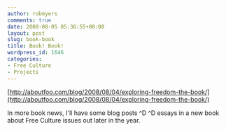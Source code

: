 ```yaml
---
author: robmyers
comments: true
date: 2008-08-05 05:36:55+00:00
layout: post
slug: book-book
title: Book! Book!
wordpress_id: 1646
categories:
- Free Culture
- Projects
---
```


[http://aboutfoo.com/blog/2008/08/04/exploring-freedom-the-book/](http://aboutfoo.com/blog/2008/08/04/exploring-freedom-the-book/)  
  
In more book news, I'll have some blog posts ^D ^D essays in a new book about Free Culture issues out later in the year.  



